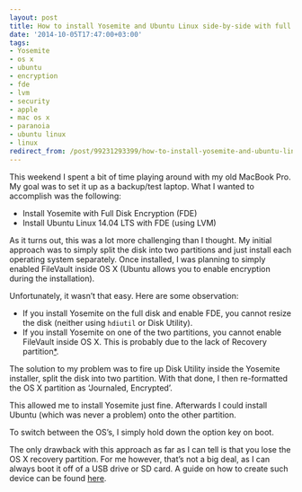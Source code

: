 ```yaml
---
layout: post
title: How to install Yosemite and Ubuntu Linux side-by-side with full disk encryption
date: '2014-10-05T17:47:00+03:00'
tags:
- Yosemite
- os x
- ubuntu
- encryption
- fde
- lvm
- security
- apple
- mac os x
- paranoia
- ubuntu linux
- linux
redirect_from: /post/99231293399/how-to-install-yosemite-and-ubuntu-linux
---
```

This weekend I spent a bit of time playing around with my old MacBook Pro. My goal was to set it up as a backup/test laptop. What I wanted to accomplish was the following:

* Install Yosemite with Full Disk Encryption (FDE)
* Install Ubuntu Linux 14.04 LTS with FDE (using LVM)

As it turns out, this was a lot more challenging than I thought. My initial approach was to simply split the disk into two partitions and just install each operating system separately. Once installed, I was planning to simply enabled FileVault inside OS X (Ubuntu allows you to enable encryption during the installation).

Unfortunately, it wasn’t that easy. Here are some observation:

* If you install Yosemite on the full disk and enable FDE, you cannot resize the disk (neither using `hdiutil` or Disk Utility).
* If you install Yosemite on one of the two partitions, you cannot enable FileVault inside OS X. This is probably due to the lack of Recovery partition[*](https://discussions.apple.com/thread/3222378?start=0&tstart=0).

The solution to my problem was to fire up Disk Utility inside the Yosemite installer, split the disk into two partition. With that done, I then re-formatted the OS X partition as ‘Journaled, Encrypted’.

This allowed me to install Yosemite just fine. Afterwards I could install Ubuntu (which was never a problem) onto the other partition.

To switch between the OS’s, I simply hold down the option key on boot.

The only drawback with this approach as far as I can tell is that you lose the OS X recovery partition. For me however, that’s not a big deal, as I can always boot it off of a USB drive or SD card. A guide on how to create such device can be found [here](/2014/09/18/create-a-bootable-usb-drive-for-yosemite-the-easy.html).
